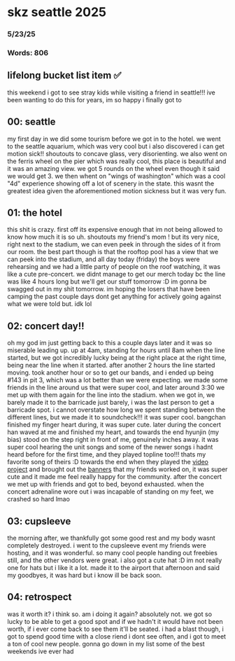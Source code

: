 # skz seattle 2025
### 5/23/25
### Words: 806

## lifelong bucket list item ✅
this weekend i got to see stray kids while visiting a friend in seattle!!! ive been wanting to do this for years, im so happy i finally got to

## 00: seattle
my first day in we did some tourism before we got in to the hotel. we went to the seattle aquarium, which was very cool but i also discovered i can get motion sick!! shoutouts to concave glass, very disorienting. we also went on the ferris wheel on the pier which was really cool, this place is beautiful and it was an amazing view. we got 5 rounds on the wheel even though it said we would get 3. we then whent on "wings of washington" which was a cool "4d" experience showing off a lot of scenery in the state. this wasnt the greatest idea given the aforementioned motion sickness but it was very fun.

## 01: the hotel
this shit is crazy. first off its expensive enough that im not being allowed to know how much it is so uh. shoutouts my friend's mom ! but its very nice, right next to the stadium, we can even peek in through the sides of it from our room. the best part though is that the rooftop pool has a view that we can peek into the stadium, and all day today (friday) the boys were rehearsing and we had a little party of people on the roof watching, it was like a cute pre-concert. we didnt manage to get our merch today bc the line was like 4 hours long but we'll get our stuff tomorrow :D im gonna be swagged out in my shit tomorrow. im hoping the losers that have been camping the past couple days dont get anything for actively going against what we were told but. idk lol 

## 02: concert day!!
oh my god im just getting back to this a couple days later and it was so miserable leading up. up at 4am, standing for hours until 8am when the line started, but we got incredibly lucky being at the right place at the right time, being near the line when it started. after another 2 hours the line started moving. took another hour or so to get our bands, and i ended up being #143 in pit 3, which was a lot better than we were expecting. we made some friends in the line around us that were super cool, and later around 3:30 we met up with them again for the line into the stadium. when we got in, we barely made it to the barricade just barely, i was the last person to get a barricade spot. i cannot overstate how long we spent standing between the different lines, but we made it to soundcheck!!! it was super cool. bangchan finished my finger heart during, it was super cute. later during the concert han waved at me and finished my heart, and towards the end hyunjin (my bias) stood on the step right in front of me, genuinely inches
 away. it was super cool hearing the unit songs and some of the newer songs i hadnt heard before for the first time, and they played topline too!!! thats my favorite song of theirs :D towards the end when they played the [video project](https://youtu.be/KPUz3Iq_KbA) and brought out the [banners](https://x.com/Stray_Kids/status/1926526602952769989) that my friends worked on, it was super cute and it made me feel really happy for the community. after the concert we met up with friends and got to bed, beyond exhausted. when the concert adrenaline wore out i was incapable of standing on my feet, we crashed so hard lmao

## 03: cupsleeve
the morning after, we thankfully got some good rest and my body wasnt completely destroyed. i went to the cupsleeve event my friends were hosting, and it was wonderful. so many cool people handing out freebies still, and the other vendors were great. i also got a cute hat :D im not really one for hats but i like it a lot. made it to the airport that afternoon and said my goodbyes, it was hard but i know ill be back soon. 

## 04: retrospect
was it worth it? i think so. am i doing it again? absolutely not. we got so lucky to be able to get a good spot and if we hadn't it would have not been worth, if i ever come back to see them it'll be seated. i had a blast though, i got to spend good time with a close riend i dont see often, and i got to meet a ton of cool new people. gonna go down in my list some of the best weekends ive ever had